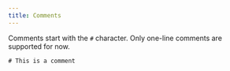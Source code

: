 ```yaml
---
title: Comments
---
```


Comments start with the `#` character. Only one-line comments are supported for now.

```crystal
# This is a comment
```
